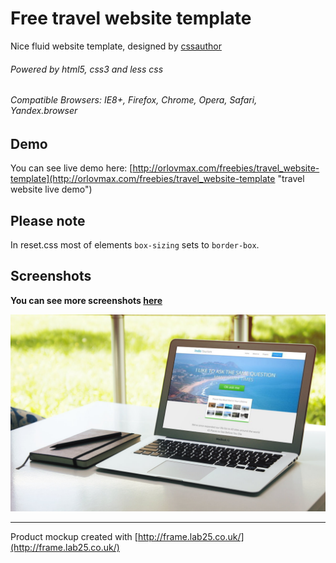 Free travel website template
======
Nice fluid website template, designed by [cssauthor](http://www.cssauthor.com)
###### Powered by html5, css3 and less css
###### Compatible Browsers: IE8+, Firefox, Chrome, Opera, Safari, Yandex.browser
Demo
------
You can see live demo here: [http://orlovmax.com/freebies/travel_website-template](http://orlovmax.com/freebies/travel_website-template "travel website live demo")

Please note
---
In reset.css most of elements `box-sizing` sets to `border-box`. 

Screenshots
---
**You can see more screenshots [here](screenshots/)**

![Mockup demo](screenshots/pic.jpg)

---

Product mockup created with [http://frame.lab25.co.uk/](http://frame.lab25.co.uk/)